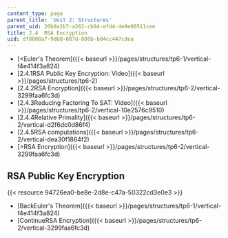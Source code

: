 ```yaml
---
content_type: page
parent_title: 'Unit 2: Structures'
parent_uid: 20b0a2b7-a262-cb94-efd4-4e9e00511cee
title: 2.4  RSA Encryption
uid: df8008a7-9d68-087d-809b-bd4cc447cdea
---
```


*   [<Euler's Theorem]({{< baseurl >}}/pages/structures/tp6-1/vertical-f4e414f3a824)
*   [2.4.1RSA Public Key Encryption: Video]({{< baseurl >}}/pages/structures/tp6-2)
*   [2.4.2RSA Encryption]({{< baseurl >}}/pages/structures/tp6-2/vertical-3299faa6fc3d)
*   [2.4.3Reducing Factoring To SAT: Video]({{< baseurl >}}/pages/structures/tp6-2/vertical-10e2576c9510)
*   [2.4.4Relative Primality]({{< baseurl >}}/pages/structures/tp6-2/vertical-d2f6dc0d86f4)
*   [2.4.5RSA computations]({{< baseurl >}}/pages/structures/tp6-2/vertical-dea30f1864f2)
*   [\>RSA Encryption]({{< baseurl >}}/pages/structures/tp6-2/vertical-3299faa6fc3d)

RSA Public Key Encryption
-------------------------

{{< resource 94726ea0-be8e-2d8e-c47a-50322cd3e0e3 >}}

*   [BackEuler's Theorem]({{< baseurl >}}/pages/structures/tp6-1/vertical-f4e414f3a824)
*   [ContinueRSA Encryption]({{< baseurl >}}/pages/structures/tp6-2/vertical-3299faa6fc3d)